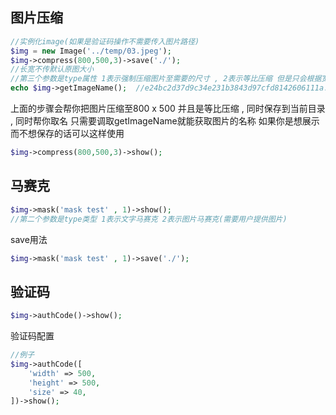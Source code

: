 ## 图片压缩

``` php
//实例化image(如果是验证码操作不需要传入图片路径)
$img = new Image('../temp/03.jpeg');
$img->compress(800,500,3)->save('./');
//长宽不传默认原图大小
//第三个参数是type属性 1表示强制压缩图片至需要的尺寸 , 2表示等比压缩 但是只会根据宽度等比 , 3表示等比宽高压缩 空的部分会用白色填充
echo $img->getImageName();  //e24bc2d37d9c34e231b3843d97cfd8142606111a.JPG

```
上面的步骤会帮你把图片压缩至800 x 500 并且是等比压缩 , 同时保存到当前目录 , 同时帮你取名
只需要调取getImageName就能获取图片的名称
如果你是想展示而不想保存的话可以这样使用
```php
$img->compress(800,500,3)->show();
```
## 马赛克
```php
$img->mask('mask test' , 1)->show();
//第二个参数是type类型 1表示文字马赛克 2表示图片马赛克(需要用户提供图片)
```
save用法
```php
$img->mask('mask test' , 1)->save('./');
```

## 验证码
```php
$img->authCode()->show();
```
验证码配置
```php
//例子
$img->authCode([
    'width' => 500,
    'height' => 500,
    'size' => 40,
])->show();
```
